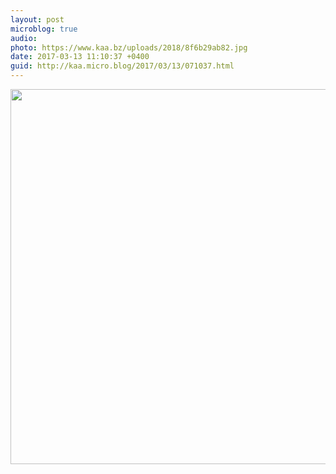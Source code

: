 ```yaml
---
layout: post
microblog: true
audio: 
photo: https://www.kaa.bz/uploads/2018/8f6b29ab82.jpg
date: 2017-03-13 11:10:37 +0400
guid: http://kaa.micro.blog/2017/03/13/071037.html
---
```



<img src="https://www.kaa.bz/uploads/2018/8f6b29ab82.jpg" width="600" height="600" />
